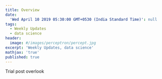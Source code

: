 ```yaml
---
title: Overview
date:
  'Wed April 10 2019 05:30:00 GMT+0530 (India Standard Time)': null
tags:
  - Weekly Updates
  - data science
header:
  image: #/images/perceptron/percept.jpg
excerpt: 'Weekly Updates, data science'
mathjax: 'true'
published: true
---
```

Trial post overlook

